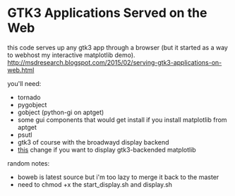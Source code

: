 # GTK3 Applications Served on the Web
this code serves up any gtk3 app through a browser (but it started as a way to webhost my interactive matplotlib demo).
http://msdresearch.blogspot.com/2015/02/serving-gtk3-applications-on-web.html

you'll need:
* tornado
* pygobject
* gobject (python-gi on aptget)
* some gui components that would get install if you install matplotlib from aptget
* psutl
* gtk3 of course with the broadwayd display backend
* [this](https://github.com/matplotlib/matplotlib/pull/4093) change if you want to display gtk3-backended matplotlib

random notes:
* boweb is latest source but i'm too lazy to merge it back to the master
* need to chmod +x the start_display.sh and display.sh
